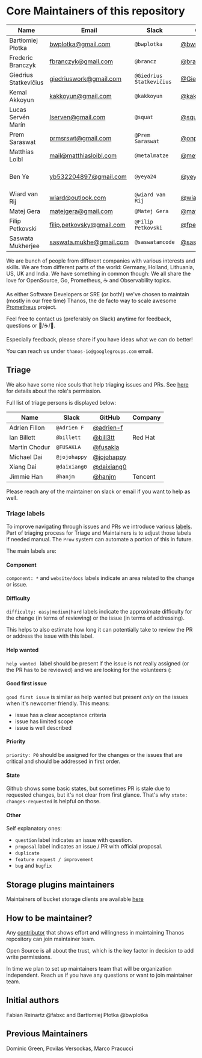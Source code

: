 # Core Maintainers of this repository

| Name                  | Email                     | Slack                    | GitHub                                           | Company             |
|-----------------------|---------------------------|--------------------------|--------------------------------------------------|---------------------|
| Bartłomiej Płotka     | bwplotka@gmail.com        | `@bwplotka`              | [@bwplotka](https://github.com/bwplotka)         | Red Hat             |
| Frederic Branczyk     | fbranczyk@gmail.com       | `@brancz`                | [@brancz](https://github.com/brancz)             | Polar Signals       |
| Giedrius Statkevičius | giedriuswork@gmail.com    | `@Giedrius Statkevičius` | [@GiedriusS](https://github.com/GiedriusS)       | Vinted              |
| Kemal Akkoyun         | kakkoyun@gmail.com        | `@kakkoyun`              | [@kakkoyun](https://github.com/kakkoyun)         | Polar Signals       |
| Lucas Servén Marín    | lserven@gmail.com         | `@squat`                 | [@squat](https://github.com/squat)               | Red Hat             |
| Prem Saraswat         | prmsrswt@gmail.com        | `@Prem Saraswat`         | [@onprem](https://github.com/onprem)             | Red Hat             |
| Matthias Loibl        | mail@matthiasloibl.com    | `@metalmatze`            | [@metalmatze](https://github.com/metalmatze)     | Polar Signals       |
| Ben Ye                | yb532204897@gmail.com     | `@yeya24`                | [@yeya24](https://github.com/yeya24)             | Amazon Web Services |
| Wiard van Rij         | wiard@outlook.com         | `@wiard van Rij`         | [@wiardvanrij](https://github.com/wiardvanrij)   | Roku                |
| Matej Gera            | matejgera@gmail.com       | `@Matej Gera`            | [@matej-g](https://github.com/matej-g)           | Red Hat             |
| Filip Petkovski       | filip.petkovsky@gmail.com | `@Filip Petkovski`       | [@fpetkovski](https://github.com/fpetkovski)     | Shopify             |
| Saswata Mukherjee     | saswata.mukhe@gmail.com   | `@saswatamcode`          | [@saswatamcode](https://github.com/saswatamcode) | Red Hat             |

We are bunch of people from different companies with various interests and skills. We are from different parts of the world: Germany, Holland, Lithuania, US, UK and India. We have something in common though: We all share the love for OpenSource, Go, Prometheus, :coffee: and Observability topics.

As either Software Developers or SRE (or both!) we've chosen to maintain (mostly in our free time) Thanos, the de facto way to scale awesome [Prometheus](https://prometheus.io) project.

Feel free to contact us (preferably on Slack) anytime for feedback, questions or :beers:/:coffee:/:tea:.

Especially feedback, please share if you have ideas what we can do better!

You can reach us under `thanos-io@googlegroups.com` email.

## Triage

We also have some nice souls that help triaging issues and PRs. See [here](https://docs.github.com/en/organizations/managing-access-to-your-organizations-repositories/repository-roles-for-an-organization#repository-roles-for-organizations) for details about the role's permission.

Full list of triage persons is displayed below:

| Name          | Slack        | GitHub                                     | Company |
|---------------|--------------|--------------------------------------------|---------|
| Adrien Fillon | `@Adrien F`  | [@adrien-f](https://github.com/adrien-f)   |         |
| Ian Billett   | `@billett`   | [@bill3tt](https://github.com/bill3tt)     | Red Hat |
| Martin Chodur | `@FUSAKLA`   | [@fusakla](https://github.com/fusakla)     |         |
| Michael Dai   | `@jojohappy` | [@jojohappy](https://github.com/jojohappy) |         |
| Xiang Dai     | `@daixiang0` | [@daixiang0](https://github.com/daixiang0) |         |
| Jimmie Han    | `@hanjm`     | [@hanjm](https://github.com/hanjm)         | Tencent |

Please reach any of the maintainer on slack or email if you want to help as well.

### Triage labels

To improve navigating through issues and PRs we introduce various [labels](https://github.com/thanos-io/thanos/issues/labels). Part of triaging process for Triage and Maintainers is to adjust those labels if needed manual. The `Prow` system can automate a portion of this in future.

The main labels are:

#### Component

`component: *` and `website/docs` labels indicate an area related to the change or issue.

#### Difficulty

`difficulty: easy|medium|hard` labels indicate the approximate difficulty for the change (in terms of reviewing) or the issue (in terms of addressing).

This helps to also estimate how long it can potentially take to review the PR or address the issue with this label.

#### Help wanted

`help wanted ` label should be present if the issue is not really assigned (or the PR has to be reviewed) and we are looking for the volunteers (:

#### Good first issue

`good first issue` is similar as help wanted but present *only* on the issues when it's newcomer friendly. This means:

* issue has a clear acceptance criteria
* issue has limited scope
* issue is well described

#### Priority

`priority: P0` should be assigned for the changes or the issues that are critical and should be addressed in first order.

#### State

Github shows some basic states, but sometimes PR is stale due to requested changes, but it's not clear from first glance. That's why `state: changes-requested` is helpful on those.

#### Other

Self explanatory ones:

* `question` label indicates an issue with question.
* `proposal` label indicates an issue / PR with official proposal.
* `duplicate`
* `feature request / improvement`
* `bug` and `bugfix`

## Storage plugins maintainers

Maintainers of bucket storage clients are available [here](docs/storage.md#supported-clients)

## How to be maintainer?

Any [contributor](CONTRIBUTING.md) that shows effort and willingness in maintaining Thanos repository can join maintainer team.

Open Source is all about the trust, which is the key factor in decision to add write permissions.

In time we plan to set up maintainers team that will be organization independent. Reach us if you have any questions or want to join maintainer team.

## Initial authors

Fabian Reinartz @fabxc and Bartłomiej Płotka @bwplotka

## Previous Maintainers

Dominic Green, Povilas Versockas, Marco Pracucci
